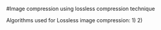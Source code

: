 #Image compression using lossless compression technique

Algorithms used for Lossless image compression:
1)
2)

